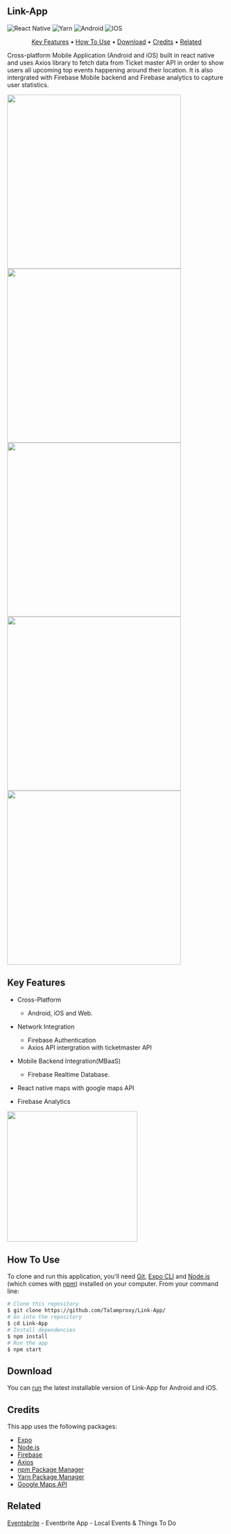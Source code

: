 ## Link-App
<p float="left"> 
  
![React Native](https://img.shields.io/badge/react_native-%2320232a.svg?style=for-the-badge&logo=react&logoColor=%2361DAFB)
  ![Yarn](https://img.shields.io/badge/yarn-%232C8EBB.svg?style=for-the-badge&logo=yarn&logoColor=white)
  ![Android](https://img.shields.io/badge/Android-3DDC84?style=for-the-badge&logo=android&logoColor=white)
  ![IOS](https://img.shields.io/badge/iOS-000000?style=for-the-badge&logo=ios&logoColor=white)
</p>
  
  <p align="center">
  <a href="#key-features">Key Features</a> •
  <a href="#how-to-use">How To Use</a> •
  <a href="#download">Download</a> •
  <a href="#credits">Credits</a> •
  <a href="#related">Related</a>
</p>

Cross-platform Mobile Application (Android and iOS) built in react native and uses Axios library to fetch data from Ticket master API in order to show users all upcoming top events happening around their location. It is also intergrated with Firebase Mobile backend and Firebase analytics to capture user statistics.


<p float="left">
<img src="https://user-images.githubusercontent.com/40372827/175556307-5d088486-d80b-4efb-92ba-ca5feeae3f4e.jpg" height="400">
<img src="https://user-images.githubusercontent.com/40372827/175556370-4f2da61b-e2b5-47c9-b87a-d3c3fe044eb2.jpg" height="400">
<img src="https://user-images.githubusercontent.com/40372827/175555229-2b85aa86-3a6c-4adb-a5ae-ccbca32d42ae.jpg" height="400">
<img src="https://user-images.githubusercontent.com/40372827/175556428-5d5ed74f-97bd-405c-aead-0d29900ad71e.jpg" height="400">
<img src="https://user-images.githubusercontent.com/40372827/175556446-4a7759fb-368e-4052-8edd-307e54d6debe.jpg" height="400">

</p>

<!-- ![login](https://user-images.githubusercontent.com/40372827/175556307-5d088486-d80b-4efb-92ba-ca5feeae3f4e.jpg)

![main](https://user-images.githubusercontent.com/40372827/175556370-4f2da61b-e2b5-47c9-b87a-d3c3fe044eb2.jpg)

![search](https://user-images.githubusercontent.com/40372827/175556428-5d5ed74f-97bd-405c-aead-0d29900ad71e.jpg)
![bookmarks](https://user-images.githubusercontent.com/40372827/175556446-4a7759fb-368e-4052-8edd-307e54d6debe.jpg) -->


## Key Features
* Cross-Platform
  - Android, iOS and Web.

* Network Integration 
  - Firebase Authentication
  - Axios API intergration with ticketmaster API

* Mobile Backend Integration(MBaaS) 
  - Firebase Realtime Database.
* React native maps with google maps API
* Firebase Analytics


<img src="https://user-images.githubusercontent.com/40372827/175560104-a08259b0-d9d2-46c1-a013-f1ba6e1f9ca4.png" height="300">


  
  
  ## How To Use

To clone and run this application, you'll need [Git](https://git-scm.com), [Expo CLI](https://expo.dev/) and [Node.js](https://nodejs.org/en/download/) (which comes with [npm](http://npmjs.com)) installed on your computer. From your command line:

```bash
# Clone this repository
$ git clone https://github.com/Talamproxy/Link-App/
# Go into the repository
$ cd Link-App
# Install dependencies
$ npm install
# Run the app
$ npm start
```

## Download

You can [run](https://expo.dev/@briantalam/LinkApp) the latest installable version of Link-App for Android and iOS.

## Credits

This app uses the following packages:

- [Expo](https://expo.dev/)
- [Node.js](https://nodejs.org/)
- [Firebase](https://firebase.google.com/)
- [Axios](https://axios-http.com/docs/intro)
- [npm Package Manager](https://www.npmjs.com/)
- [Yarn Package Manager](https://yarnpkg.com/)
- [Google Maps API](https://developers.google.com/maps)

## Related

[Eventsbrite](https://play.google.com/store/apps/details?id=com.eventbrite.attendee&hl=en_US&gl=US) - Eventbrite App - Local Events & Things To Do
